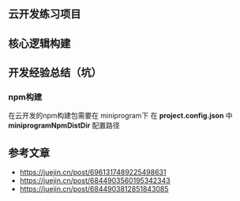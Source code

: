 ## 云开发练习项目



## 核心逻辑构建


## 开发经验总结（坑）

### npm构建
在云开发的npm构建包需要在 miniprogram下
在 **project.config.json** 中 **miniprogramNpmDistDir** 配置路径


## 参考文章

- https://juejin.cn/post/6961317489225498631
- https://juejin.cn/post/6844903560195342343
- https://juejin.cn/post/6844903812851843085

